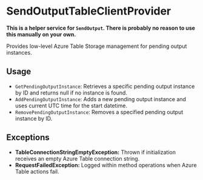 # SendOutputTableClientProvider

**This is a helper service for `SendOutput`. There is probably no reason to use this manually on your own.**

Provides low-level Azure Table Storage management for pending output instances.

## Usage

- `GetPendingOutputInstance`: Retrieves a specific pending output instance by ID and returns null if no instance is found.
- `AddPendingOutputInstance`: Adds a new pending output instance and uses current UTC time for the start datetime.
- `RemovePendingOutputInstance`: Removes a specified pending output instance by ID.

## Exceptions
- **TableConnectionStringEmptyException:** Thrown if initialization receives an empty Azure Table connection string.
- **RequestFailedException:** Logged within method operations when Azure Table actions fail.